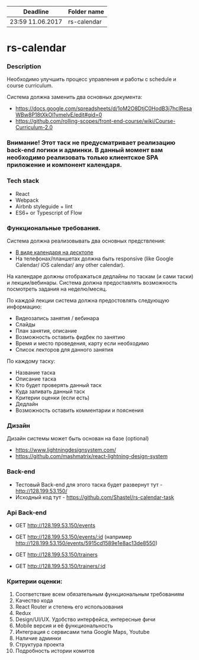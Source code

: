 | Deadline  | Folder name |
|-----------|-------------|
| 23:59 11.06.2017 | rs-calendar |

# rs-calendar

### Description 
Необходимо улучшить процесс управления и работы с schedule и course curriculum. 

Система должна заменить два основных документа:
* https://docs.google.com/spreadsheets/d/1oM2O8DtjC0HodB3j7hcIResaWBw8P18tXkOl1ymelvE/edit#gid=0
* https://github.com/rolling-scopes/front-end-course/wiki/Course-Curriculum-2.0

### Внимание! Этот таск не предусматривает реализацию back-end логики и админки. В данный момент вам необходимо реализовать только клиентское SPA приложение и компонент календаря. 

### Tech stack
 * React
 * Webpack
 * Airbnb styleguide + lint
 * ES6+ or Typescript of Flow

### Функциональные требования. 

Система должна реализовывать два основных предствления:
  * [В виде календаря на десктопе](http://intljusticemission.github.io/react-big-calendar/examples/index.html)
  * На телефонах/планшетах должна быть responsive (like Google Calendar/ iOS calendar/ any other calendar).

На календаре должны отображаться дедлайны по таскам (и сами таски) и лекции/вебинары.
Система должна предоставлять возможность посмотреть задания на неделю/месяц.

По каждой лекции система должна предостовлять следующую информацию:
  * Видеозапись занятия / вебинара
  * Слайды
  * План занятия, описание
  * Возможность оставить фидбек по занятию
  * Время и место проведения, карту если необходимо
  * Список лекторов для данного занятия

По каждому таску:
 * Название таска
 * Описание таска
 * Кто будет проверять данный таск
 * Куда заливать данный таск
 * Критерии оценки (если есть)
 * Дедлайн
 * Возможность оставить комментарии и пояснения 
 
 ### Дизайн
 Дизайн системы может быть основан на базе  (optional)
  * https://www.lightningdesignsystem.com/
  * https://github.com/mashmatrix/react-lightning-design-system
  
  ### Back-end
  * Тестовый Back-end для этого таска будет развернут тут - http://128.199.53.150/
  * Исходный код тут - https://github.com/Shastel/rs-calendar-task
  
  ### Api Back-end
  
  * GET http://128.199.53.150/events
  * GET http://128.199.53.150/events/:id (например http://128.199.53.150/events/5915cd1589e1e8ac13de8550)
  
  * GET http://128.199.53.150/trainers
  * GET http://128.199.53.150/trainers/:id 
  
  ### Критерии оценки:
1) Соответствие всем обязательным функциональным требованиям
2) Качество кода
3) React Router и степень его использования
4) Redux
5) Design/UI/UX. Удобство интерфейса, интересные фичи
6) Mobile версия и её функциональность 
7) Интеграция с сервисами типа Google Maps, Youtube
8) Наличие админки
9) Структура проекта 
10) Подробность истории комитов 
